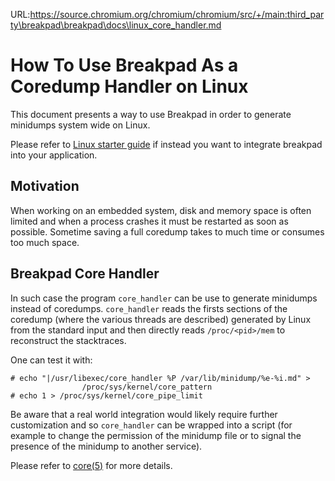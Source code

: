 URL:https://source.chromium.org/chromium/chromium/src/+/main:third_party\breakpad\breakpad\docs\linux_core_handler.md
# How To Use Breakpad As a Coredump Handler on Linux

This document presents a way to use Breakpad in order to generate
minidumps system wide on Linux.

Please refer to [Linux starter guide](./linux_starter_guide.md) if
instead you want to integrate breakpad into your application.

## Motivation

When working on an embedded system, disk and memory space is often
limited and when a process crashes it must be restarted as soon as
possible. Sometime saving a full coredump takes to much time or
consumes too much space.

## Breakpad Core Handler

In such case the program `core_handler` can be use to generate
minidumps instead of coredumps. `core_handler` reads the firsts
sections of the coredump (where the various threads are described)
generated by Linux from the standard input and then directly reads
`/proc/<pid>/mem` to reconstruct the stacktraces.

One can test it with:

```
# echo "|/usr/libexec/core_handler %P /var/lib/minidump/%e-%i.md" >
                /proc/sys/kernel/core_pattern
# echo 1 > /proc/sys/kernel/core_pipe_limit
```

Be aware that a real world integration would likely require further
customization and so `core_handler` can be wrapped into a script (for
example to change the permission of the minidump file or to signal the
presence of the minidump to another service).

Please refer to
[core(5)](https://man7.org/linux/man-pages/man5/core.5.html) for more
details.
